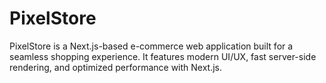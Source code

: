# PixelStore
PixelStore is a Next.js-based e-commerce web application built for a seamless shopping experience. It features modern UI/UX, fast server-side rendering, and optimized performance with Next.js.
